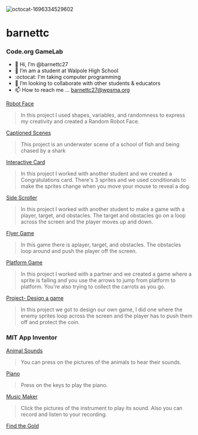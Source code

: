 ![octocat-1696334529602](https://github.com/barnettc27/barnettc/assets/146837599/91c868ed-2287-4eb3-9af4-2876b5dec1bf)
# barnettc
### Code.org GameLab
- 👋 Hi, I’m @barnettc27
- 👀 I’m am a student at Walpole High School
- :octocat: I'm taking computer programming
- :information_desk_person: I’m looking to collaborate with other students & educators
- 📫 How to reach me ... barnettc27@wpsma.org

[Robot Face](https//barnettc27.github.io/RobotFace/)
>In this project I used shapes, variables, and randomness to express my creativity and created a Random Robot Face.

[Captioned Scenes](https://studio.code.org/s/csd3-2023/lessons/11/levels/5)
>This project is an underwater scene of a school of fish and being chased by a shark

[Interactive Card](https://studio.code.org/projects/gamelab/aYQartNfSD6tJPv7jRmJfj44vEiK9aaRlv6LXHqGtms)
>In this project I worked with another student and we created a Congratulations card. There's 3 sprites and we used conditionals to make the sprites change when you move your mouse to reveal a dog.
>
[Side Scroller](https://studio.code.org/projects/gamelab/hVen3z3gyub7lvOVGJnN7HPRB6VlSKdkFIDa-LPnt60)
>In this project I worked with another student to make a game  with a player, target, and obstacles. The target and obstacles go on a loop across the screen and the player moves up and down.

[Flyer Game](https://studio.code.org/projects/gamelab/VZ_cVb4iR_lxbMHr4kUAxv5lwK0lyT1rtZfeCMsKVyA)
>In this game there is  aplayer, target, and obstacles. The obstacles loop around and push the player off the screen.

[Platform Game](https://studio.code.org/projects/gamelab/EFKmxJfLJ9F8bawSACij9sjjypTsRDfKVJ9udtYufDc)
>In this project I worked with a partner and we created a game where a sprite is falling and you use the arrows to jump from platform to platform. You're also trying to collect the carrots as you go.

[Project- Design a game](https://studio.code.org/projects/gamelab/5al2TG-JCeMqOCnKfj8YwKhoDoVYsN0Dhqr5oXLRXGs)
>In this project we got to design our own game, I did one where the enemy sprites loop across the screen and the player has to push them off and protect the coin.

### MIT App Inventor

[Animal Sounds](https://gallery.appinventor.mit.edu/?galleryid=42d3c1f6-7793-4b9b-a225-3c9bf274b203)
>You can press on the pictures of the animals to hear their sounds.

[Piano](https://gallery.appinventor.mit.edu/?galleryid=11003df8-9f99-4fde-a9fc-94a1babf9e63)
>Press on the keys to play the piano.

[Music Maker](https://gallery.appinventor.mit.edu/?galleryid=b7955137-73e6-4421-ba2a-1460c4893c48)
>Click the pictures of the instrument to play its sound. Also you can record and listen to your recording.

[Find the Gold](https://ai2.appinventor.mit.edu/#5497223498301440)

